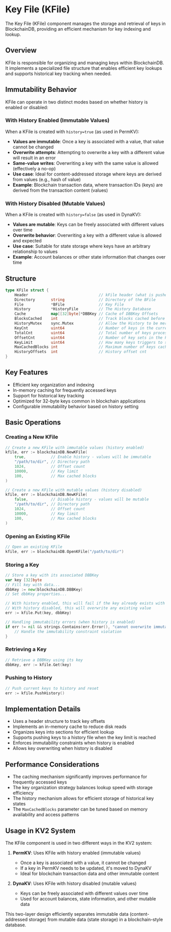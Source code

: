 # Key File (KFile)

The Key File (KFile) component manages the storage and retrieval of keys in BlockchainDB, providing an efficient mechanism for key indexing and lookup.

## Overview

KFile is responsible for organizing and managing keys within BlockchainDB. It implements a specialized file structure that enables efficient key lookups and supports historical key tracking when needed.

## Immutability Behavior

KFile can operate in two distinct modes based on whether history is enabled or disabled:

### With History Enabled (Immutable Values)

When a KFile is created with `history=true` (as used in PermKV):

- **Values are immutable**: Once a key is associated with a value, that value cannot be changed
- **Overwrite attempts**: Attempting to overwrite a key with a different value will result in an error
- **Same-value writes**: Overwriting a key with the same value is allowed (effectively a no-op)
- **Use case**: Ideal for content-addressed storage where keys are derived from values (e.g., hash of value)
- **Example**: Blockchain transaction data, where transaction IDs (keys) are derived from the transaction content (values)

### With History Disabled (Mutable Values)

When a KFile is created with `history=false` (as used in DynaKV):

- **Values are mutable**: Keys can be freely associated with different values over time
- **Overwrite behavior**: Overwriting a key with a different value is allowed and expected
- **Use case**: Suitable for state storage where keys have an arbitrary relationship to values
- **Example**: Account balances or other state information that changes over time

## Structure

```go
type KFile struct {
    Header                               // kFile header (what is pushed to disk)
    Directory       string               // Directory of the BFile
    File            *BFile               // Key File
    History         *HistoryFile         // The History Database
    Cache           map[[32]byte]*DBBKey // Cache of DBBKey Offsets
    BlocksCached    int                  // Track blocks cached before rewritten
    HistoryMutex    sync.Mutex           // Allow the History to be merged in background
    KeyCnt          uint64               // Number of keys in the current KFile
    TotalCnt        uint64               // Total number of keys processed
    OffsetCnt       uint64               // Number of key sets in the kFile
    KeyLimit        uint64               // How many keys triggers to send keys to History
    MaxCachedBlocks int                  // Maximum number of keys cached before flushing to kfile
    HistoryOffsets  int                  // History offset cnt
}
```

## Key Features

- Efficient key organization and indexing
- In-memory caching for frequently accessed keys
- Support for historical key tracking
- Optimized for 32-byte keys common in blockchain applications
- Configurable immutability behavior based on history setting

## Basic Operations

### Creating a New KFile

```go
// Create a new KFile with immutable values (history enabled)
kfile, err := blockchainDB.NewKFile(
    true,           // Enable history - values will be immutable
    "/path/to/dir", // Directory path
    1024,           // Offset count
    10000,          // Key limit
    100,            // Max cached blocks
)

// Create a new KFile with mutable values (history disabled)
kfile, err := blockchainDB.NewKFile(
    false,          // Disable history - values will be mutable
    "/path/to/dir", // Directory path
    1024,           // Offset count
    10000,          // Key limit
    100,            // Max cached blocks
)
```

### Opening an Existing KFile

```go
// Open an existing KFile
kfile, err := blockchainDB.OpenKFile("/path/to/dir")
```

### Storing a Key

```go
// Store a key with its associated DBBKey
var key [32]byte
// Fill key with data...
dbbKey := new(blockchainDB.DBBKey)
// Set dbbKey properties...

// With history enabled, this will fail if the key already exists with a different value
// With history disabled, this will overwrite any existing value
err := kfile.Put(key, dbbKey)

// Handling immutability errors (when history is enabled)
if err != nil && strings.Contains(err.Error(), "cannot overwrite immutable value") {
    // Handle the immutability constraint violation
}
```

### Retrieving a Key

```go
// Retrieve a DBBKey using its key
dbbKey, err := kfile.Get(key)
```

### Pushing to History

```go
// Push current keys to history and reset
err := kfile.PushHistory()
```

## Implementation Details

- Uses a header structure to track key offsets
- Implements an in-memory cache to reduce disk reads
- Organizes keys into sections for efficient lookup
- Supports pushing keys to a history file when the key limit is reached
- Enforces immutability constraints when history is enabled
- Allows key overwriting when history is disabled

## Performance Considerations

- The caching mechanism significantly improves performance for frequently accessed keys
- The key organization strategy balances lookup speed with storage efficiency
- The history mechanism allows for efficient storage of historical key states
- The `MaxCachedBlocks` parameter can be tuned based on memory availability and access patterns

## Usage in KV2 System

The KFile component is used in two different ways in the KV2 system:

1. **PermKV**: Uses KFile with history enabled (immutable values)
   - Once a key is associated with a value, it cannot be changed
   - If a key in PermKV needs to be updated, it's moved to DynaKV
   - Ideal for blockchain transaction data and other immutable content

2. **DynaKV**: Uses KFile with history disabled (mutable values)
   - Keys can be freely associated with different values over time
   - Used for account balances, state information, and other mutable data

This two-layer design efficiently separates immutable data (content-addressed storage) from mutable data (state storage) in a blockchain-style database.
